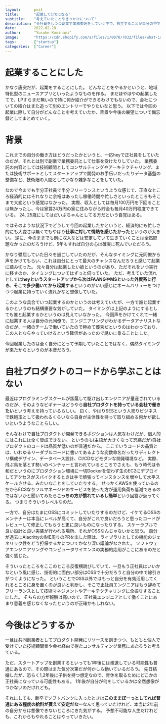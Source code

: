 ```yaml
---
layout:      post
title:       "起業してCTOになる"
subtitle:    "考えていたことやきっかけについて"
description: "会社員をしつつ副業で業務委託をしていく中で、独立することが自分の中で良い選択であるという判断になった"
date:        2022-02-28
author:      "Yusuke Kominami"
image:       "https://cdn.shopify.com/s/files/1/0070/7032/files/what-is-an-entrepreneur.png?format=jpg&quality=90&v=1615334422"
tags:        ["startup"]
categories:  ["Career"]
---
```


# 起業することにした

かなり唐突だが、起業をすることにした。
どんなことをやるかというと、地域特化型のニュースアプリといったようなものを作る。
まだほやほやの起業したてで、LPすらまだ無いので特に何か紹介ができるわけでもないので、会社についての紹介はまた追って別のエントリーでやりたいなと思う。
以下では今回の起業に際して自分がどんなことを考えていたか、背景や今後の展望について備忘録としてまとめていく。

# 背景

これまでの自分の働き方はどうだったかというと、一応heyで正社員をしていたのだが、それとは別で副業で業務委託として仕事を受けたりしていた。
業務委託の内容としては技術顧問としてコンサルティングやアーキテクチャリング、または技術サポートとしてスタートアップで開発のお手伝いだったりデータ基盤の整備など、技術畑の人間としてかなり雑多なことをしていた。

なので今までも半分正社員で半分フリーランスというような感じで、正直なところ経済的にはそれなりに余裕はあったし稼働時間や忙しさといったところもそこまで大変という感覚はなかった。
実際、収入としては毎月100万円を下回ることは無かったし、今は家賃24万円の家に住みながら貯金も毎月40万円程度できている。
24, 25歳にしてはだいぶちゃんとしてる方だという自覚はある。

ではそのような状況下でどうして今回の起業したかというと、経済的にも忙しさ的にも大変さは無くてもやはり**仕事に対して情熱を感じたかった**というのが大きい。
逆に、今のままでも別に収入などは安定していて生きていくことは全然問題なかったのだろうけど、5年もすれば自分の心は確実に死んでいただろう。

かなり鬱屈していた日々を過ごしていたのだが、そんなタイミングに元同僚から声をかけてもらい、これは自分にとって最大のチャンスなんだろうと感じて起業に踏み切った。
元々自分は起業したい欲というのがあり、ただそれをいつ実行に移すのか、タイミングについてはずっと伺っていた。
ただ、考えていた流れとしては**heyというスタートアップから次はFAANGやMSといった外資系に行き、そこで多少働いてから起業する**というのがいい感じにネームバリューをつけつつ起業に持っていく流れかなと想像していた。

このような具合でいつ起業するのかというのは考えていたが、一方で誰と起業するかというのも結構重要な気がしていた。
タイミングは上記のようにするとしても誰と起業するかというのは見えていなかった。
今回声をかけてくれて一緒に起業する人は自分の元同僚で、エンジニアリングがわかるデータアナリストなのだが、一緒のチームで働いていたので極めて優秀だというのはわかっており、この人とならやっていけるという確信があったので誘いに乗ることにした。

今回起業したのは全く自分にとって予期していたことではなく、偶然タイミングが来たからというのが本音だろう。

# 自社プロダクトのコードから学ぶことはない

最近はプログラミングスクールが跋扈して駆け出しエンジニアが量産されているのだが、そのようなビギナーはどうやら**自社プロダクトを持っている会社で働きたい**という考えを持っているらしい。
曰く、やはりSESという人売りビジネスで鉄砲玉として扱われるくらいなら自身が主体性を持って取り組める何かが欲しいというようなことらしい。

そんなわけで自社プロダクトが開発できるポジションは人気なわけだが、個人的にはこれには全く賛成できない。
というのも(主語が大きくなって恐縮だが)自社プロダクトのコードは品質が低いのが普通だから。
ここでいうコードの品質とは、いわゆるリーダブルコードに書いてあるような変数命名だったりディレクトリ構成デザイン、データベース設計、CI/CDなどモダンな開発環境など。
実際、飛ぶ鳥を落とす勢いのベンチャーと言われているところでさえも、もう時代は令和だというのにプロダクション環境に一切Dockerを使わず生のEC2にデプロイしてアクセスがスパイクするときは手で頑張ってインスタンスを増やして水平スケールさせる、みたいなことをしていたりする。
せっかくAWSを使っているのだからECSなりフルマネージドのサービスを使った方が運用負荷も低減できるのではないかと聞いてみたら**こっちの方が慣れているし簡単**という回答が返ってくる。
つまりそういうレベルなのだ。

一方で、自分はたまにOSSにコミットしていたりするのだけど、イケてるOSSのメンテナーは本当にレベルが高くて、自分がこれで良いだろうと思ったコードがレビューして修正してもらうと更に良いものになったりする。
スケーラブルで良い設計と良い実装が行われる場所、それがOSSなんじゃないかと思う。
自分が過去にAlacrittyのIME周りのPRを出した際は、ライブラリとしての機能のジェネリック性をどう担保するかについてかなり深い議論がなされた。
ソフトウェアエンジニアリングやコンピュータサイエンスの実務的応用がここにあるのだと強く感じた。

そういったところをここのところ反復横跳びしていて、一旦もう正社員はいいかなという風に感じ、技術的に面白い部分はOSSで十分だろうと自分の中で線引きがつくようになった。
ということでOSS以外ではもっと自分を有効活用してくれるところに身を置くのが良いと判断し、そこで正社員エンジニアはもう辞めてフリーランスとして技術マネジメントやアーキテクチャリングに全振りすることにした。
そちらの方が報酬は高いので、正社員エンジニアとして働くことにあまり意義を感じなくなったというのが正確かもしれない。

# 今後はどうするか

一旦は共同創業者としてプロダクト開発にリソースを割きつつ、もともと個人で受けていた技術顧問業や会社経由で得たコンサルティング業務にあたろうと考えている。

ただ、スタートアップを創業するといっても1年後には撤退している可能性も普通にあるので、その際はまた気分次第だが何かしら動いているだろう。
先日結婚したが、恐らく1,2年後に子供を持つ想定なので、育休を取るためにどこかの正社員になっている可能性もある。
1年後が自分が何をしているかは全然想像がつかないのだけれども。

それにしても、新卒でソフトバンクに入ったときは**このままぼーっとしてれば普通にある程度の給料が貰えて安定だなー**なんて思っていたけれど、本当に2年前の自分からは想像できないところにきた気がする。
予想不可能な人生だけれども、これからもやれることはやっていきたい。
